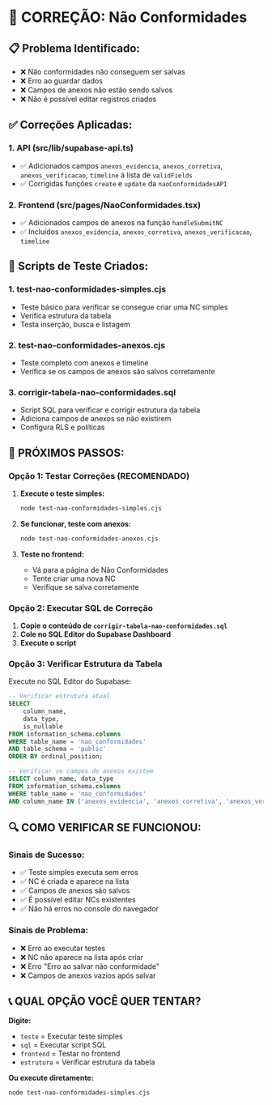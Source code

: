 # 🔧 CORREÇÃO: Não Conformidades

## 📋 **Problema Identificado:**
- ❌ Não conformidades não conseguem ser salvas
- ❌ Erro ao guardar dados
- ❌ Campos de anexos não estão sendo salvos
- ❌ Não é possível editar registros criados

## ✅ **Correções Aplicadas:**

### 1. **API (src/lib/supabase-api.ts)**
- ✅ Adicionados campos `anexos_evidencia`, `anexos_corretiva`, `anexos_verificacao`, `timeline` à lista de `validFields`
- ✅ Corrigidas funções `create` e `update` da `naoConformidadesAPI`

### 2. **Frontend (src/pages/NaoConformidades.tsx)**
- ✅ Adicionados campos de anexos na função `handleSubmitNC`
- ✅ Incluídos `anexos_evidencia`, `anexos_corretiva`, `anexos_verificacao`, `timeline`

## 🧪 **Scripts de Teste Criados:**

### 1. **test-nao-conformidades-simples.cjs**
- Teste básico para verificar se consegue criar uma NC simples
- Verifica estrutura da tabela
- Testa inserção, busca e listagem

### 2. **test-nao-conformidades-anexos.cjs**
- Teste completo com anexos e timeline
- Verifica se os campos de anexos são salvos corretamente

### 3. **corrigir-tabela-nao-conformidades.sql**
- Script SQL para verificar e corrigir estrutura da tabela
- Adiciona campos de anexos se não existirem
- Configura RLS e políticas

## 🚀 **PRÓXIMOS PASSOS:**

### **Opção 1: Testar Correções (RECOMENDADO)**
1. **Execute o teste simples:**
   ```bash
   node test-nao-conformidades-simples.cjs
   ```

2. **Se funcionar, teste com anexos:**
   ```bash
   node test-nao-conformidades-anexos.cjs
   ```

3. **Teste no frontend:**
   - Vá para a página de Não Conformidades
   - Tente criar uma nova NC
   - Verifique se salva corretamente

### **Opção 2: Executar SQL de Correção**
1. **Copie o conteúdo de `corrigir-tabela-nao-conformidades.sql`**
2. **Cole no SQL Editor do Supabase Dashboard**
3. **Execute o script**

### **Opção 3: Verificar Estrutura da Tabela**
Execute no SQL Editor do Supabase:
```sql
-- Verificar estrutura atual
SELECT 
    column_name,
    data_type,
    is_nullable
FROM information_schema.columns 
WHERE table_name = 'nao_conformidades' 
AND table_schema = 'public'
ORDER BY ordinal_position;

-- Verificar se campos de anexos existem
SELECT column_name, data_type
FROM information_schema.columns 
WHERE table_name = 'nao_conformidades' 
AND column_name IN ('anexos_evidencia', 'anexos_corretiva', 'anexos_verificacao', 'timeline');
```

## 🔍 **COMO VERIFICAR SE FUNCIONOU:**

### **Sinais de Sucesso:**
- ✅ Teste simples executa sem erros
- ✅ NC é criada e aparece na lista
- ✅ Campos de anexos são salvos
- ✅ É possível editar NCs existentes
- ✅ Não há erros no console do navegador

### **Sinais de Problema:**
- ❌ Erro ao executar testes
- ❌ NC não aparece na lista após criar
- ❌ Erro "Erro ao salvar não conformidade"
- ❌ Campos de anexos vazios após salvar

## 📞 **QUAL OPÇÃO VOCÊ QUER TENTAR?**

**Digite:**
- `teste` = Executar teste simples
- `sql` = Executar script SQL
- `frontend` = Testar no frontend
- `estrutura` = Verificar estrutura da tabela

**Ou execute diretamente:**
```bash
node test-nao-conformidades-simples.cjs
``` 